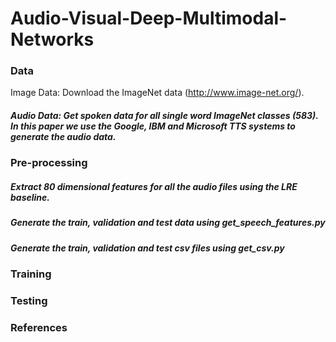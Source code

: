 # Audio-Visual-Deep-Multimodal-Networks


### Data

Image Data: Download the ImageNet data (http://www.image-net.org/).
##### Audio Data: Get spoken data for all single word ImageNet classes (583). In this paper we use the Google, IBM and Microsoft TTS systems to generate the audio data.

### Pre-processing

##### Extract 80 dimensional features for all the audio files using the LRE baseline.
##### Generate the train, validation and test data using get_speech_features.py
##### Generate the train, validation and test csv files using get_csv.py


### Training


### Testing

### References
